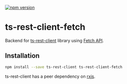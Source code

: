 [![npm version](https://badge.fury.io/js/ts-rest-client.svg)](https://badge.fury.io/js/ts-rest-client)

# ts-rest-client-fetch

Backend for [ts-rest-client](https://www.npmjs.com/package/ts-rest-client) library using [Fetch API](https://developer.mozilla.org/en-US/docs/Web/API/Fetch_API).

## Installation

```sh
npm install --save ts-rest-client ts-rest-client-fetch
```

ts-rest-client has a peer dependency on [rxjs](https://www.npmjs.com/package/rxjs).